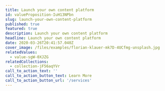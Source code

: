 ```yaml
---
title: Launch your own content platform
id: valueProposition-IuH13NPbn
slug: launch-your-own-content-platform
published: true
featured: true
description: Launch your own content platform
headline: Launch your own content platform
date: 2020-03-26T20:41:57.040Z
cover_image: /files/examples/florian-klauer-mk7D-4UCfmg-unsplash.jpg
relatedValues:
  - value-sgW-0XJZG
relatedCollections:
  - collection-jF56aqYVr
call_to_action_text: ''
call_to_action_button_text: Learn More
call_to_action_button_url: '/services'
---
```

